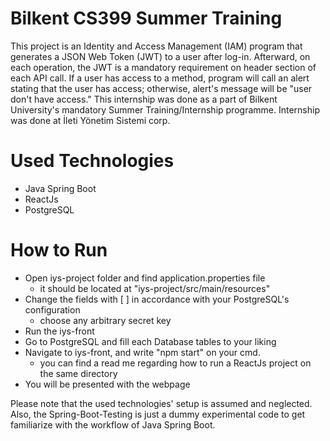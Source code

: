 # Bilkent CS399 Summer Training
This project is an Identity and Access Management (IAM) program that generates a JSON Web Token (JWT) to a user after log-in. Afterward, on each operation, the JWT is a mandatory requirement on header section of each API call. If a user has access to a method, program will call an alert stating that the user has access; otherwise, alert's message will be "user don't have access." This internship was done as a part of Bilkent University's mandatory Summer Training/Internship programme. Internship was done at İleti Yönetim Sistemi corp.

Used Technologies
===
- Java Spring Boot
- ReactJs
- PostgreSQL

How to Run
===
- Open iys-project folder and find application.properties file
  - it should be located at "iys-project/src/main/resources"
- Change the fields with [ ] in accordance with your PostgreSQL's configuration
  - choose any arbitrary secret key
- Run the iys-front
- Go to PostgreSQL and fill each Database tables to your liking
- Navigate to iys-front, and write "npm start" on your cmd.
  - you can find a read me regarding how to run a ReactJs project on the same directory
- You will be presented with the webpage

Please note that the used technologies' setup is assumed and neglected. Also, the Spring-Boot-Testing is just a dummy experimental code to get familiarize with the workflow of Java Spring Boot.
